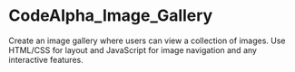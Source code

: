 # CodeAlpha_Image_Gallery
 Create an image gallery where users can view a collection of images. Use HTML/CSS for layout and JavaScript for image navigation and any interactive features.
